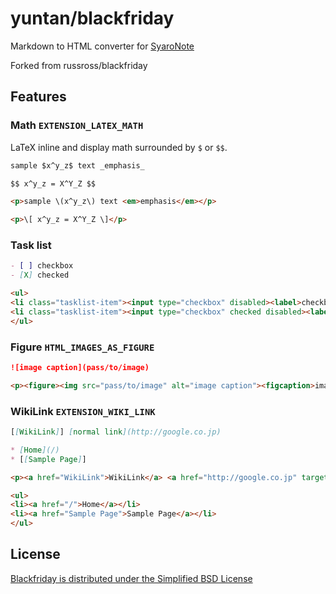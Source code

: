 # yuntan/blackfriday
Markdown to HTML converter for [SyaroNote](https://github.com/OUCC/SyaroNote)

Forked from russross/blackfriday

## Features
### Math `EXTENSION_LATEX_MATH`
LaTeX inline and display math surrounded by `$` or `$$`.

```markdown
sample $x^y_z$ text _emphasis_

$$ x^y_z = X^Y_Z $$
```

```html
<p>sample \(x^y_z\) text <em>emphasis</em></p>

<p>\[ x^y_z = X^Y_Z \]</p>
```

### Task list
```markdown
- [ ] checkbox
- [X] checked
```

```html
<ul>
<li class="tasklist-item"><input type="checkbox" disabled><label>checkbox</label></li>
<li class="tasklist-item"><input type="checkbox" checked disabled><label>checked</label></li>
</ul>

```

### Figure `HTML_IMAGES_AS_FIGURE`
```markdown
![image caption](pass/to/image)
```

```html
<p><figure><img src="pass/to/image" alt="image caption"><figcaption>image caption</figcaption></figure></p>
```

### WikiLink `EXTENSION_WIKI_LINK`
```markdown
[[WikiLink]] [normal link](http://google.co.jp)

* [Home](/)
* [[Sample Page]]
```

```html
<p><a href="WikiLink">WikiLink</a> <a href="http://google.co.jp" target="_blank">normal link</a></p>

<ul>
<li><a href="/">Home</a></li>
<li><a href="Sample Page">Sample Page</a></li>
</ul>
```

## License
[Blackfriday is distributed under the Simplified BSD License](LICENSE.txt)
